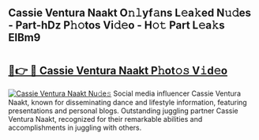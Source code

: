 ## Cassie Ventura Naakt O𝚗𝚕yf𝚊ns L𝚎a𝚔ed N𝚞𝚍es - Part-hDz P𝚑𝚘tos Vi𝚍𝚎o - H𝚘𝚝 Part L𝚎a𝚔s ElBm9

# <h2><a href="http://kfa9uh1.oniu.top/?m=Cassie+Ventura+Naakt">🔗👉 🔴 Cassie Ventura Naakt P𝚑ot𝚘𝚜 V𝚒d𝚎o</a></h2>

[![Cassie Ventura Naakt Nu𝚍e𝚜](https://i.imgur.com/0qMVB7G.gif)](http://kfa9uh1.oniu.top/?m=Cassie+Ventura+Naakt)
Social media influencer Cassie Ventura Naakt, known for disseminating dance and lifestyle information, featuring presentations and personal blogs. Outstanding juggling partner Cassie Ventura Naakt, recognized for their remarkable abilities and accomplishments in juggling with others.  
